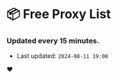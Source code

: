 # :package: Free Proxy List
### Updated every 15 minutes.

- Last updated: `2024-08-11 19:00`

:heart:
